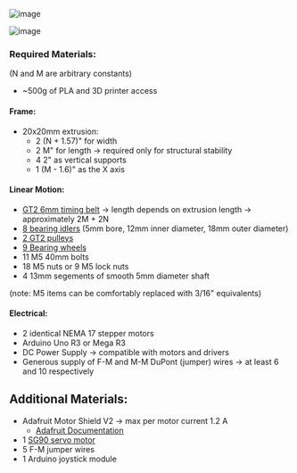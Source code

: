 ![image](https://github.com/ZachG1339/CoreXY/assets/121523537/abb939d9-658f-46d0-a799-f1179f1c4ad4)


![image](https://github.com/ZachG1339/CoreXY/assets/121523537/bcbfa9c5-e8c4-4b57-ba59-21598b596eb4)



### Required Materials:
(N and M are arbitrary constants)
- ~500g of PLA and 3D printer access
#### Frame:
- 20x20mm extrusion:
  - 2 (N + 1.57)" for width
  - 2 M" for length -> required only for structural stability
  - 4 2" as vertical supports
  - 1 (M - 1.6)" as the X axis
#### Linear Motion:
- [GT2 6mm timing belt](https://www.amazon.ca/gp/product/B08PKPK4D8/ref=ppx_yo_dt_b_asin_title_o00_s01?ie=UTF8&psc=1) -> length depends on extrusion length -> approximately 2M + 2N 
- [8 bearing idlers](https://www.amazon.ca/gp/product/B07P9M6BRC/ref=ppx_yo_dt_b_asin_title_o00_s01?ie=UTF8&psc=1) (5mm bore, 12mm inner diameter, 18mm outer diameter)
- [2 GT2 pulleys](https://www.amazon.ca/gp/product/B08PKPK4D8/ref=ppx_yo_dt_b_asin_title_o00_s01?ie=UTF8&psc=1)
- [9 Bearing wheels](https://www.amazon.ca/gp/product/B07Q5WN3GK/ref=ppx_yo_dt_b_asin_title_o00_s00?ie=UTF8&psc=1)
- 11 M5 40mm bolts
- 18 M5 nuts or 9 M5 lock nuts
- 4 13mm segements of smooth 5mm diameter shaft

(note: M5 items can be comfortably replaced with 3/16" equivalents)
#### Electrical:
- 2 identical NEMA 17 stepper motors
- Arduino Uno R3 or Mega R3
- DC Power Supply -> compatible with motors and drivers
- Generous supply of F-M and M-M DuPont (jumper) wires -> at least 6 and 10 respectively

## Additional Materials:
- Adafruit Motor Shield V2 -> max per motor current 1.2 A
  - [Adafruit Documentation](https://learn.adafruit.com/adafruit-motor-shield-v2-for-arduino)
- 1 [SG90 servo motor](https://www.amazon.ca/Micro-Servos-Helicopter-Airplane-Controls/dp/B07MLR1498/ref=sr_1_5?crid=3LEQ2GAQYVWLO&keywords=sg90+continuous&qid=1672194251&sprefix=sg90+continuous%2Caps%2C99&sr=8-5)
- 5 F-M jumper wires
- 1 Arduino joystick module

